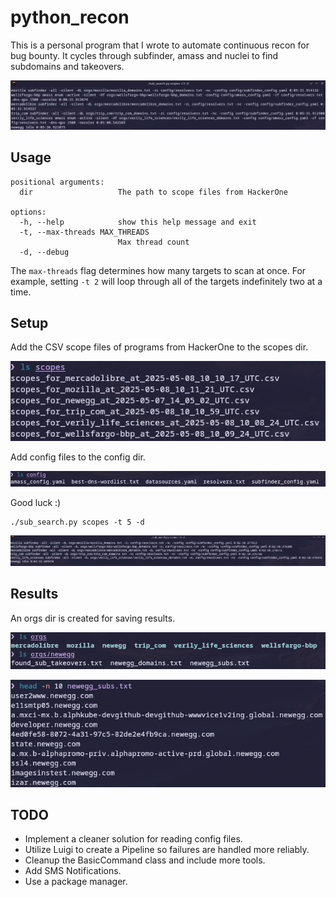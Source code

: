 # python_recon
This is a personal program that I wrote to automate continuous recon for bug bounty. It cycles through subfinder, amass and nuclei to find subdomains and takeovers.

![search2](resources/search2.png)

## Usage
```nroff
positional arguments:
  dir                   The path to scope files from HackerOne

options:
  -h, --help            show this help message and exit
  -t, --max-threads MAX_THREADS
                        Max thread count
  -d, --debug
```
The ```max-threads``` flag determines how many targets to scan at once. For example, setting ```-t 2``` will loop through all of the targets indefinitely two at a time.

## Setup

Add the CSV scope files of programs from HackerOne to the scopes dir.

![scopes](resources/scopes.png)

Add config files to the config dir.

![config](/resources/config.png)

Good luck :)

```
./sub_search.py scopes -t 5 -d
```
![search1](resources/search1.png)

## Results
An orgs dir is created for saving results.

![ls_cmd](resources/orgs.png)

![found_subs](resources/newegg_subs.png)

## TODO
* Implement a cleaner solution for reading config files.
* Utilize Luigi to create a Pipeline so failures are handled more reliably.
* Cleanup the BasicCommand class and include more tools.
* Add SMS Notifications.
* Use a package manager.
